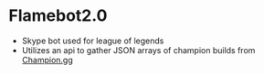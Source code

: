 # Flamebot2.0
<ul>
  <li>Skype bot used for league of legends</li>
  <li>Utilizes an api to gather JSON arrays of champion builds from <a href="http://champion.gg" target="_blank">Champion.gg</a></li>
</ul>
